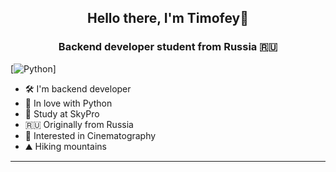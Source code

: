 <h2 align="center">Hello there, I'm Timofey🖖</h2>
<h3 align="center">Backend developer student from Russia 🇷🇺</h3>

[![Python](https://img.shields.io/badge/python-3670A0?style=for-the-badge&logo=python&logoColor=ffdd54)]
- 🛠 I'm backend developer
- 🐍 In love with Python
- 📖 Study at SkyPro
- 🇷🇺 Originally from Russia
- 👀 Interested in Cinematography
- ⛰ Hiking mountains
____
